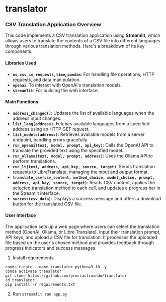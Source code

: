 # translator
### CSV Translation Application Overview

This code implements a CSV translation application using **Streamlit**, which allows users to translate the contents of a CSV file into different languages through various translation methods. Here's a breakdown of its key components:

#### Libraries Used
- **`os`, `csv`, `io`, `requests`, `time`, `pandas`**: For handling file operations, HTTP requests, and data manipulation.
- **`openai`**: To interact with OpenAI's translation models.
- **`streamlit`**: For building the web interface.

#### Main Functions
- **`address_changed()`**: Updates the list of available languages when the address input changes.
- **`list_lang(address)`**: Fetches available languages from a specified address using an HTTP GET request.
- **`list_models(address)`**: Retrieves available models from a server endpoint, handling errors gracefully.
- **`run_openai(text, model, prompt, api_key)`**: Calls the OpenAI API to translate the provided text using the specified model.
- **`run_ollama(text, model, prompt, address)`**: Uses the Ollama API to perform translations.
- **`run_lt(text, address, api_key, source, target)`**: Sends translation requests to LibreTranslate, managing the input and output format.
- **`translate_csv(csv_content, method_choice, model_choice, prompt, address, api_key, source, target)`**: Reads CSV content, applies the selected translation method to each cell, and updates a progress bar in the Streamlit interface.
- **`success(csv_data)`**: Displays a success message and offers a download button for the translated CSV file.

#### User Interface
The application sets up a web page where users can select the translation method (OpenAI, Ollama, or Libre Translate), input their translation prompt, API keys, and upload a CSV file for translation. It processes the uploaded file based on the user's chosen method and provides feedback through progress indicators and success messages.

1. Install requirements
```
conda create --name translator python=3.10 -y
conda activate translator
git clone https://github.com/procrastinando/translator
cd translator
pip install -r requirements.txt
```
2. Run
`streamlit run app.py`